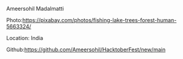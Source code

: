 Ameersohil Madalmatti

Photo:https://pixabay.com/photos/fishing-lake-trees-forest-human-5663324/

Location: India

Github:https://github.com/Ameersohil/HacktoberFest/new/main
